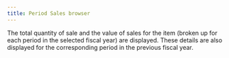 ```yaml
---
title: Period Sales browser
---
```



The total quantity of sale and the value of sales for the item (broken  up for each period in the selected fiscal year) are displayed. These details  are also displayed for the corresponding period in the previous fiscal  year.
